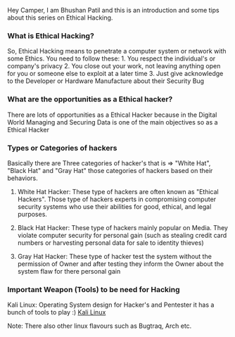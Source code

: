 Hey Camper, I am Bhushan Patil and this is an introduction and some tips about this series on Ethical Hacking. 

### What is Ethical Hacking?
So, Ethical Hacking means to penetrate a computer system or network with some Ethics. 
You need to follow these:
    1. You respect the individual's or company's privacy
    2. You close out your work, not leaving anything open for you 
       or someone else to exploit at a later time
    3. Just give acknowledge to the Developer or Hardware Manufacture about their Security Bug 
    
### What are the opportunities as a Ethical hacker?
There are lots of opportunities as a Ethical Hacker because in the Digital World
Managing and Securing Data is one of the main objectives so as a Ethical Hacker

### Types or Categories of hackers
Basically there are Three categories of hacker's that is => "White Hat", "Black Hat" and "Gray Hat"
those categories of hackers based on their behaviors.
    
1. White Hat Hacker: These type of hackers are often known as "Ethical Hackers". Those type of hackers 
experts in compromising computer security systems who use their abilities for good, ethical, 
and legal purposes.
    
2. Black Hat Hacker: These type of hackers mainly popular on Media. They violate computer security 
for personal gain (such as stealing credit card numbers or harvesting personal data for sale to 
identity thieves)
    
3. Gray Hat Hacker: These type of hacker test the system without the permission of Owner and after 
testing they inform the Owner about the system flaw for there personal gain 
    
### Important Weapon (Tools) to be need for Hacking
Kali Linux: Operating System design for Hacker's and Pentester it has a bunch of tools to play :)
[Kali Linux](https://www.kali.org)
    
Note: There also other linux flavours such as Bugtraq, Arch etc.



